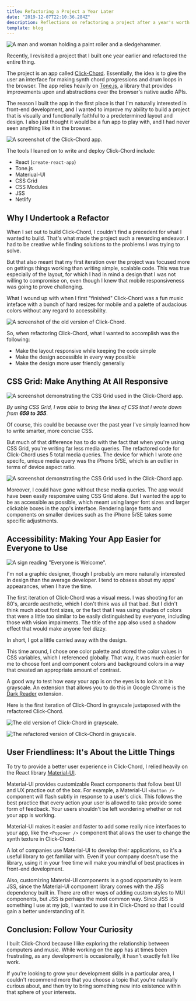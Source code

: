 ```yaml
---
title: Refactoring a Project a Year Later
date: "2019-12-07T22:10:36.284Z"
description: Reflections on refactoring a project after a year's worth of growth as a developer.
template: blog
---
```


![A man and woman holding a paint roller and a sledgehammer.](./refactor.jpg)

Recently, I revisited a project that I built one year earlier and refactored the entire thing.

The project is an app called [Click-Chord](https://www.clickchord.com/). Essentially, the idea is to give the user an interface for making synth chord progressions and drum loops in the browser. The app relies heavily on [Tone.js](https://tonejs.github.io/), a library that provides improvements upon and abstractions over the browser's native audio APIs.

The reason I built the app in the first place is that I'm naturally interested in front-end development, and I wanted to improve my ability to build a project that is visually and functionally faithful to a predetermined layout and design. I also just thought it would be a fun app to play with, and I had never seen anything like it in the browser.

![A screenshot of the Click-Chord app.](./cc.png)

The tools I leaned on to write and deploy Click-Chord include:

- React (`create-react-app`)
- Tone.js
- Materiual-UI
- CSS Grid
- CSS Modules
- JSS
- Netlify

## Why I Undertook a Refactor

When I set out to build Click-Chord, I couldn't find a precedent for what I wanted to build. That's what made the project such a rewarding endeavor. I had to be creative while finding solutions to the problems I was trying to solve.

But that also meant that my first iteration over the project was focused more on gettings things working than writing simple, scalable code. This was true especially of the layout, for which I had in mind a design that I was not willing to compromise on, even though I knew that mobile responsiveness was going to prove challenging.

What I wound up with when I first "finished" Click-Chord was a fun music inteface with a bunch of hard resizes for mobile and a palette of audacious colors without any regard to accessibility.

![A screenshot of the old version of Click-Chord.](./oldcc.png)

So, when refactoring Click-Chord, what I wanted to accomplish was the following:

- Make the layout responsive while keeping the code simple
- Make the design accessible in every way possible
- Make the design more user friendly generally

## CSS Grid: Make Anything At All Responsive

![A screenshot demonstrating the CSS Grid used in the Click-Chord app.](./grid1.png)

*By using CSS Grid, I was able to bring the lines of CSS that I wrote down from* ***659 to 355***.

Of course, this could be because over the past year I've simply learned how to write smarter, more concise CSS. 

But much of that difference has to do with the fact that when you're using CSS Grid, you're writing far less media queries. The refactored code for Click-Chord uses 5 total media queries. The device for which I wrote one specifc, unique media query was the iPhone 5/SE, which is an outlier in terms of device aspect ratio.

![A screenshot demonstrating the CSS Grid used in the Click-Chord app.](./grid2.png)

Moreover, I could have gone without these media queries. The app would have been easily responsive using CSS Grid alone. But I wanted the app to be as accessible as possible, which meant using larger font sizes and larger clickable boxes in the app's interface. Rendering large fonts and components on smaller devices such as the iPhone 5/SE takes some specific adjustments.

## Accessibility: Making Your App Easier for Everyone to Use

![A sign reading "Everyone is Welcome".](./everyone.jpg)

I'm not a graphic designer, though I probably am more naturally interested in design than the average developer. I tend to obsess about my apps' appearances, when I have the time.

The first iteration of Click-Chord was a visual mess. I was shooting for an 80's, arcarde aesthetic, which I don't think was all that bad. But I didn't think much about font sizes, or the fact that I was using shades of colors that were a little too similar to be easily distinguished by everyone, including those with vision impairments. The title of the app also used a shadow effect that would make anyone feel dizzy.

In short, I got a little carried away with the design.

This time around, I chose one color palette and stored the color values in CSS variables, which I referenced globally. That way, it was much easier for me to choose font and component colors and background colors in a way that created an appropriate amount of contrast.

A good way to test how easy your app is on the eyes is to look at it in grayscale. An extension that allows you to do this in Google Chrome is the [Dark Reader](https://chrome.google.com/webstore/detail/dark-reader/eimadpbcbfnmbkopoojfekhnkhdbieeh?hl=en-US) extension.

Here is the first iteration of Click-Chord in grayscale juxtaposed with the refactored Click-Chord.

![The old version of Click-Chord in grayscale.](./accold.png)

![The refactored version of Click-Chord in grayscale.](./acc1.png)

## User Friendliness: It's About the Little Things

To try to provide a better user experience in Click-Chord, I relied heavily on the React library [Material-UI](https://material-ui.com/).

Material-UI provides customizable React components that follow best UI and UX practice out of the box. For example, a Material-UI `<Button />` component will flash subtly in response to a user's click. This follows the best practice that every action your user is allowed to take provide some form of feedback. Your users shouldn't be left wondering whether or not your app is working.

Material-UI makes it easier and faster to add some really nice interfaces to your app, like the `<Popover />` component that allows the user to change the synth texture in Click-Chord.

A lot of companies use Material-UI to develop their applications, so it's a useful library to get familiar with. Even if your company doesn't use the library, using it in your free time will make you mindful of best practices in front-end development.

Also, customizing Material-UI components is a good opportunity to learn JSS, since the Material-UI component library comes with the JSS dependency built in. There are other ways of adding custom styles to MUI components, but JSS is perhaps the most common way. Since JSS is something I use at my job, I wanted to use it in Click-Chord so that I could gain a better understanding of it.

## Conclusion: Follow Your Curiosity

I built Click-Chord because I like exploring the relationship between computers and music. While working on the app has at times been frustrating, as any development is occasionally, it hasn't exactly felt like work.

If you're looking to grow your development skills in a particular area, I couldn't recommend more that you choose a topic that you're naturally curious about, and then try to bring something new into existence within that sphere of your interests.